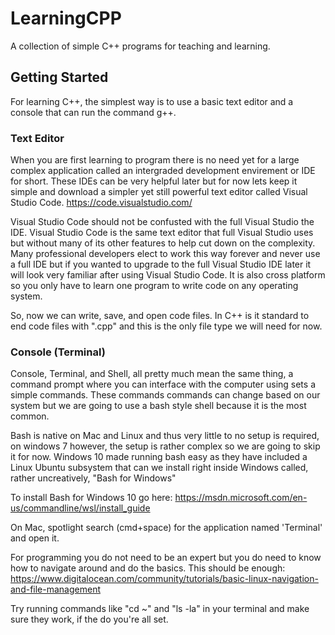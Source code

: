 # LearningCPP
A collection of simple C++ programs for teaching and learning.

## Getting Started
For learning C++, the simplest way is to use a basic text editor and a console that can run the command g++.

### Text Editor
When you are first learning to program there is no need yet for a large complex application called an intergraded 
development envirement or IDE for short. These IDEs can be very helpful later but for now lets keep it simple and 
download a simpler yet still powerful text editor called Visual Studio Code. https://code.visualstudio.com/

Visual Studio Code should not be confusted with the full Visual Studio the IDE.  Visual Studio Code is the same text 
editor that full Visual Studio uses but without many of its other features to help cut down on the complexity. 
Many professional developers elect to work this way forever and never use a full IDE but if you wanted to upgrade 
to the full Visual Studio IDE later it will look very familiar after using Visual Studio Code.  It is also cross
platform so you only have to learn one program to write code on any operating system.

So, now we can write, save, and open code files.  In C++ is it standard to end code files with ".cpp" and this is 
the only file type we will need for now.

### Console (Terminal)
Console, Terminal, and Shell, all pretty much mean the same thing, a command prompt where you can interface with 
the computer using sets a simple commands. These commands commands can change based on our system but we are going
to use a bash style shell because it is the most common. 

Bash is native on Mac and Linux and thus very little to no setup is required, on windows 7 however, the setup is 
rather complex so we are going to skip it for now.  Windows 10 made running bash easy as they have included a Linux 
Ubuntu subsystem that can we install right inside Windows called, rather uncreatively, "Bash for Windows"

To install Bash for Windows 10 go here: https://msdn.microsoft.com/en-us/commandline/wsl/install_guide

On Mac, spotlight search (cmd+space) for the application named 'Terminal' and open it.

For programming you do not need to be an expert but you do need to know how to navigate around and do the basics.
This should be enough: https://www.digitalocean.com/community/tutorials/basic-linux-navigation-and-file-management

Try running commands like "cd ~" and "ls -la" in your terminal and make sure they work, if the do you're all set.
